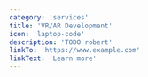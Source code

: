 ```yaml
---
category: 'services'
title: 'VR/AR Development'
icon: 'laptop-code'
description: 'TODO robert'
linkTo: 'https://www.example.com'
linkText: 'Learn more'
---
```

